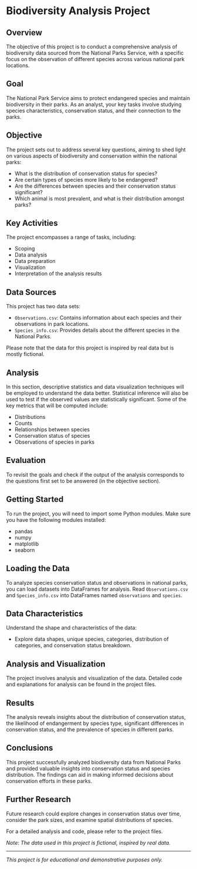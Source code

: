 # Biodiversity Analysis Project

## Overview

The objective of this project is to conduct a comprehensive analysis of biodiversity data sourced from the National Parks Service, with a specific focus on the observation of different species across various national park locations.

## Goal

The National Park Service aims to protect endangered species and maintain biodiversity in their parks. As an analyst, your key tasks involve studying species characteristics, conservation status, and their connection to the parks.

## Objective

The project sets out to address several key questions, aiming to shed light on various aspects of biodiversity and conservation within the national parks:

- What is the distribution of conservation status for species?
- Are certain types of species more likely to be endangered?
- Are the differences between species and their conservation status significant?
- Which animal is most prevalent, and what is their distribution amongst parks?

## Key Activities

The project encompasses a range of tasks, including:

- Scoping
- Data analysis
- Data preparation
- Visualization
- Interpretation of the analysis results

## Data Sources

This project has two data sets:
- `Observations.csv`: Contains information about each species and their observations in park locations.
- `Species_info.csv`: Provides details about the different species in the National Parks.

Please note that the data for this project is inspired by real data but is mostly fictional.

## Analysis

In this section, descriptive statistics and data visualization techniques will be employed to understand the data better. Statistical inference will also be used to test if the observed values are statistically significant. Some of the key metrics that will be computed include:

- Distributions
- Counts
- Relationships between species
- Conservation status of species
- Observations of species in parks

## Evaluation

To revisit the goals and check if the output of the analysis corresponds to the questions first set to be answered (in the objective section).

## Getting Started

To run the project, you will need to import some Python modules. Make sure you have the following modules installed:

- pandas
- numpy
- matplotlib
- seaborn

## Loading the Data

To analyze species conservation status and observations in national parks, you can load datasets into DataFrames for analysis. Read `Observations.csv` and `Species_info.csv` into DataFrames named `observations` and `species`.

## Data Characteristics

Understand the shape and characteristics of the data:

- Explore data shapes, unique species, categories, distribution of categories, and conservation status breakdown.

## Analysis and Visualization

The project involves analysis and visualization of the data. Detailed code and explanations for analysis can be found in the project files.

## Results

The analysis reveals insights about the distribution of conservation status, the likelihood of endangerment by species type, significant differences in conservation status, and the prevalence of species in different parks.

## Conclusions

This project successfully analyzed biodiversity data from National Parks and provided valuable insights into conservation status and species distribution. The findings can aid in making informed decisions about conservation efforts in these parks.

## Further Research

Future research could explore changes in conservation status over time, consider the park sizes, and examine spatial distributions of species.

For a detailed analysis and code, please refer to the project files.

*Note: The data used in this project is fictional, inspired by real data.*

---

*This project is for educational and demonstrative purposes only.*
